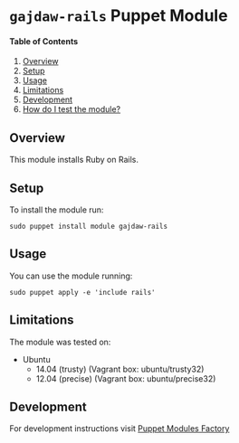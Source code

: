 # `gajdaw-rails` Puppet Module

#### Table of Contents

1. [Overview](#overview)
2. [Setup](#setup)
3. [Usage](#usage)
4. [Limitations](#limitations)
5. [Development](#development)
6. [How do I test the module?](#how-do-i-test-the-module)

## Overview

This module installs Ruby on Rails.

## Setup

To install the module run:

    sudo puppet install module gajdaw-rails

## Usage

You can use the module running:

    sudo puppet apply -e 'include rails'

## Limitations

The module was tested on:

* Ubuntu
  - 14.04 (trusty) (Vagrant box: ubuntu/trusty32)
  - 12.04 (precise) (Vagrant box: ubuntu/precise32)

## Development

For development instructions visit
[Puppet Modules Factory](https://github.com/puppet-by-examples/puppet-modules-factory)
